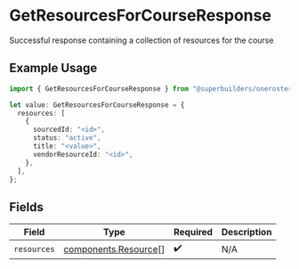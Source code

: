 # GetResourcesForCourseResponse

Successful response containing a collection of resources for the course

## Example Usage

```typescript
import { GetResourcesForCourseResponse } from "@superbuilders/oneroster/models/operations";

let value: GetResourcesForCourseResponse = {
  resources: [
    {
      sourcedId: "<id>",
      status: "active",
      title: "<value>",
      vendorResourceId: "<id>",
    },
  ],
};
```

## Fields

| Field                                                        | Type                                                         | Required                                                     | Description                                                  |
| ------------------------------------------------------------ | ------------------------------------------------------------ | ------------------------------------------------------------ | ------------------------------------------------------------ |
| `resources`                                                  | [components.Resource](../../models/components/resource.md)[] | :heavy_check_mark:                                           | N/A                                                          |